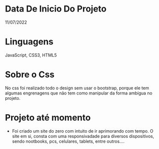 # Data De Inicio Do Projeto
11/07/2022

# Linguagens
JavaScript, CSS3, HTML5

# Sobre o Css
No css foi realizado todo o design sem usar o bootstrap, porque ele tem algumas engrenagens que não tem como manipular da forma ambígua no projeto.

# Projeto até momento
- Foi criado um site do zero com intuito de ir aprimorando com tempo. O site em si, consta com uma responsivadade para diversos dispositivos, sendo nootbooks, pcs, celulares, tablets, entre outros....
